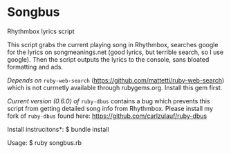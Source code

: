 # Songbus

Rhythmbox lyrics script

This script grabs the current playing song in Rhythmbox, searches google for the
lyrics on songmeanings.net (good lyrics, but terrible search, so I use google).
Then the script outputs the lyrics to the console, sans bloated formatting and
ads.

*Depends on* `ruby-web-search` (https://github.com/mattetti/ruby-web-search)
which is not currnetly available through rubygems.org. Install this gem first.

*Current version (0.6.0) of* `ruby-dbus` contains a bug which prevents this
script from getting detailed song info from Rhythmbox. Please install my fork
of `ruby-dbus` found here: https://github.com/carlzulauf/ruby-dbus

Install instrucitons*:
    $ bundle install

Usage:
    $ ruby songbus.rb

